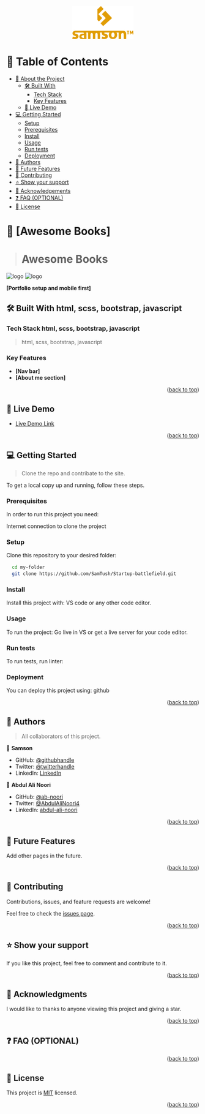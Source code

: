 <a name="readme-top"></a>

<div align="center">
  <img src="logo-orange.png" alt="logo" width="160"  height="auto" />
  <br/>

</div>

<!-- TABLE OF CONTENTS -->

# 📗 Table of Contents

- [📖 About the Project](#about-project)
  - [🛠 Built With](#built-with)
    - [Tech Stack](#tech-stack)
    - [Key Features](#key-features)
  - [🚀 Live Demo](#live-demo)
- [💻 Getting Started](#getting-started)
  - [Setup](#setup)
  - [Prerequisites](#prerequisites)
  - [Install](#install)
  - [Usage](#usage)
  - [Run tests](#run-tests)
  - [Deployment](#triangular_flag_on_post-deployment)
- [👥 Authors](#authors)
- [🔭 Future Features](#future-features)
- [🤝 Contributing](#contributing)
- [⭐️ Show your support](#support)
- [🙏 Acknowledgements](#acknowledgements)
- [❓ FAQ (OPTIONAL)](#faq)
- [📝 License](#license)

<!-- PROJECT DESCRIPTION -->

# 📖 [Awesome Books] <a name="about-project"></a>

> # Awesome Books

  <img src="mobile.png" alt="logo" width="300"  height="auto" />
  <img src="desktop.png" alt="logo" width="auto"  height="auto" />

**[Portfolio setup and mobile first]** 

## 🛠 Built With <a name="built-with">html, scss, bootstrap, javascript</a>

### Tech Stack <a name="tech-stack">html, scss, bootstrap, javascript</a>

> html, scss, bootstrap, javascript

<!-- Features -->

### Key Features <a name="key-features"></a>

- **[Nav bar]**
- **[About me section]**

<p align="right">(<a href="#readme-top">back to top</a>)</p>

<!-- LIVE DEMO -->

## 🚀 Live Demo <a name="live-demo"></a>

- [Live Demo Link](https://samtush.github.io/Awesome-books/)

<p align="right">(<a href="#readme-top">back to top</a>)</p>

<!-- GETTING STARTED -->

## 💻 Getting Started <a name="getting-started"></a>

> Clone the repo and contribate to the site.

To get a local copy up and running, follow these steps.

### Prerequisites

In order to run this project you need:

Internet connection to clone the project

### Setup

Clone this repository to your desired folder:


```sh
  cd my-folder
  git clone https://github.com/SamTush/Startup-battlefield.git
```

### Install

Install this project with: VS code or any other code editor.

### Usage

To run the project: Go live in VS or get a live server for your code editor.

### Run tests

To run tests, run linter:

### Deployment

You can deploy this project using: github

<p align="right">(<a href="#readme-top">back to top</a>)</p>

<!-- AUTHORS -->

## 👥 Authors <a name="authors"></a>

> All collaborators of this project.

👤 **Samson**

- GitHub: [@githubhandle](https://github.com/SamTush)
- Twitter: [@twitterhandle](https://twitter.com/samo44o)
- LinkedIn: [LinkedIn](https://www.linkedin.com/in/samson-tush-4a7386216/)

👤 **Abdul Ali Noori**

- GitHub: [@ab-noori](https://github.com/ab-noori)
- Twitter: [@AbdulAliNoori4](https://twitter.com/AbdulAliNoori4)
- LinkedIn: [abdul-ali-noori](https://www.linkedin.com/in/abdul-ali-noori-384b85195/)

<p align="right">(<a href="#readme-top">back to top</a>)</p>

<!-- FUTURE FEATURES -->

## 🔭 Future Features <a name="future-features"></a>

Add other pages in the future.

<p align="right">(<a href="#readme-top">back to top</a>)</p>

<!-- CONTRIBUTING -->

## 🤝 Contributing <a name="contributing"></a>

Contributions, issues, and feature requests are welcome!

Feel free to check the [issues page](../../issues/).

<p align="right">(<a href="#readme-top">back to top</a>)</p>

<!-- SUPPORT -->

## ⭐️ Show your support <a name="support"></a>

If you like this project, feel free to comment and contribute to it.

<p align="right">(<a href="#readme-top">back to top</a>)</p>

<!-- ACKNOWLEDGEMENTS -->

## 🙏 Acknowledgments <a name="acknowledgements"></a>

I would like to thanks to anyone viewing this project and giving a star.

<p align="right">(<a href="#readme-top">back to top</a>)</p>

<!-- FAQ (optional) -->

## ❓ FAQ (OPTIONAL) <a name="faq"></a>

<p align="right">(<a href="#readme-top">back to top</a>)</p>

<!-- LICENSE -->

## 📝 License <a name="license"></a>

This project is [MIT](./LICENSE) licensed.

<p align="right">(<a href="#readme-top">back to top</a>)</p>
